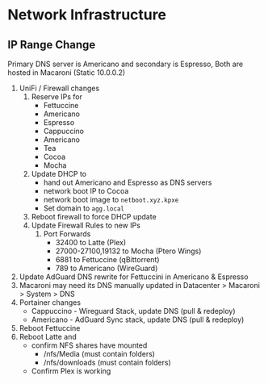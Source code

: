# Network Infrastructure

## IP Range Change

Primary DNS server is Americano and secondary is Espresso, Both are hosted in Macaroni (Static 10.0.0.2)

1. UniFi / Firewall changes
   1. Reserve IPs for
      * Fettuccine
      * Americano
      * Espresso
      * Cappuccino
      * Americano
      * Tea
      * Cocoa
      * Mocha
   2. Update DHCP to
      * hand out Americano and Espresso as DNS servers
      * network boot IP to Cocoa
      * network boot image to `netboot.xyz.kpxe`
      * Set domain to `agg.local`
   3. Reboot firewall to force DHCP update
   4. Update Firewall Rules to new IPs
      1. Port Forwards
         * 32400 to Latte (Plex)
         * 27000-27100,19132 to Mocha (Ptero Wings)
         * 6881 to Fettuccine (qBittorrent)
         * 789 to Americano (WireGuard)
2. Update AdGuard DNS rewrite for Fettuccini in Americano & Espresso
3. Macaroni may need its DNS manually updated in Datacenter > Macaroni > System > DNS&#x20;
4. Portainer changes
   * Cappuccino - Wireguard Stack, update DNS (pull & redeploy)
   * Americano - AdGuard Sync stack, update DNS (pull & redeploy)
5. Reboot Fettuccine
6. Reboot Latte and
   * confirm NFS shares have mounted
     * /nfs/Media (must contain folders)
     * /nfs/downloads (must contain folders)
   * Confirm Plex is working
